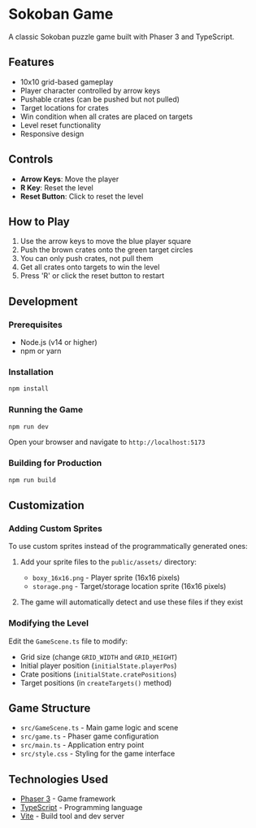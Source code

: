 # Sokoban Game

A classic Sokoban puzzle game built with Phaser 3 and TypeScript.

## Features

- 10x10 grid-based gameplay
- Player character controlled by arrow keys
- Pushable crates (can be pushed but not pulled)
- Target locations for crates
- Win condition when all crates are placed on targets
- Level reset functionality
- Responsive design

## Controls

- **Arrow Keys**: Move the player
- **R Key**: Reset the level
- **Reset Button**: Click to reset the level

## How to Play

1. Use the arrow keys to move the blue player square
2. Push the brown crates onto the green target circles
3. You can only push crates, not pull them
4. Get all crates onto targets to win the level
5. Press 'R' or click the reset button to restart

## Development

### Prerequisites

- Node.js (v14 or higher)
- npm or yarn

### Installation

```bash
npm install
```

### Running the Game

```bash
npm run dev
```

Open your browser and navigate to `http://localhost:5173`

### Building for Production

```bash
npm run build
```

## Customization

### Adding Custom Sprites

To use custom sprites instead of the programmatically generated ones:

1. Add your sprite files to the `public/assets/` directory:
   - `boxy_16x16.png` - Player sprite (16x16 pixels)
   - `storage.png` - Target/storage location sprite (16x16 pixels)

2. The game will automatically detect and use these files if they exist

### Modifying the Level

Edit the `GameScene.ts` file to modify:

- Grid size (change `GRID_WIDTH` and `GRID_HEIGHT`)
- Initial player position (`initialState.playerPos`)
- Crate positions (`initialState.cratePositions`)
- Target positions (in `createTargets()` method)

## Game Structure

- `src/GameScene.ts` - Main game logic and scene
- `src/game.ts` - Phaser game configuration
- `src/main.ts` - Application entry point
- `src/style.css` - Styling for the game interface

## Technologies Used

- [Phaser 3](https://phaser.io/) - Game framework
- [TypeScript](https://www.typescriptlang.org/) - Programming language
- [Vite](https://vitejs.dev/) - Build tool and dev server
